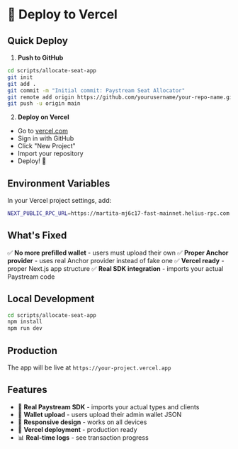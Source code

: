 # 🚀 Deploy to Vercel

## Quick Deploy

1. **Push to GitHub**
```bash
cd scripts/allocate-seat-app
git init
git add .
git commit -m "Initial commit: Paystream Seat Allocator"
git remote add origin https://github.com/yourusername/your-repo-name.git
git push -u origin main
```

2. **Deploy on Vercel**
- Go to [vercel.com](https://vercel.com)
- Sign in with GitHub
- Click "New Project"
- Import your repository
- Deploy! 🎉

## Environment Variables

In your Vercel project settings, add:
```bash
NEXT_PUBLIC_RPC_URL=https://martita-mj6c17-fast-mainnet.helius-rpc.com
```

## What's Fixed

✅ **No more prefilled wallet** - users must upload their own
✅ **Proper Anchor provider** - uses real Anchor provider instead of fake one
✅ **Vercel ready** - proper Next.js app structure
✅ **Real SDK integration** - imports your actual Paystream code

## Local Development

```bash
cd scripts/allocate-seat-app
npm install
npm run dev
```

## Production

The app will be live at `https://your-project.vercel.app`

## Features

- 🎯 **Real Paystream SDK** - imports your actual types and clients
- 🔐 **Wallet upload** - users upload their admin wallet JSON
- 📱 **Responsive design** - works on all devices
- 🚀 **Vercel deployment** - production ready
- 📊 **Real-time logs** - see transaction progress
